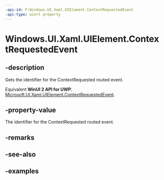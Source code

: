 ```yaml
---
-api-id: P:Windows.UI.Xaml.UIElement.ContextRequestedEvent
-api-type: winrt property
---
```


<!-- Property syntax.
public RoutedEvent ContextRequestedEvent { get; }
-->

# Windows.UI.Xaml.UIElement.ContextRequestedEvent

## -description

Gets the identifier for the ContextRequested routed event.

Equivalent **WinUI 2 API for UWP**: [Microsoft.UI.Xaml.UIElement.ContextRequestedEvent](/windows/winui/api/microsoft.ui.xaml.uielement.contextrequestedevent).

## -property-value

The identifier for the ContextRequested routed event.

## -remarks

## -see-also

## -examples

